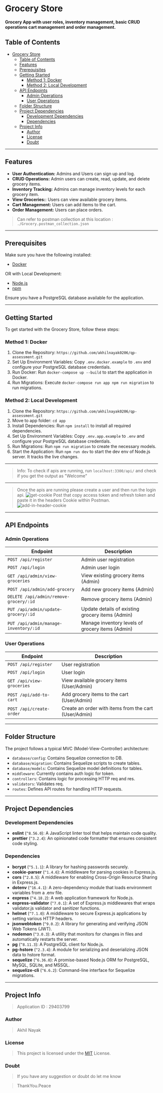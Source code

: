 # Grocery Store

**Grocery App with user roles, inventory management, basic CRUD operations cart management and  order management.**

## Table of Contents
- [Grocery Store](#grocery-store)
  - [Table of Contents](#table-of-contents)
  - [Features](#features)
  - [Prerequisites](#prerequisites)
  - [Getting Started](#getting-started)
    - [Method 1: Docker](#method-1-docker)
    - [Method 2: Local Development](#method-2-local-development)
  - [API Endpoints](#api-endpoints)
    - [Admin Operations](#admin-operations)
    - [User Operations](#user-operations)
  - [Folder Structure](#folder-structure)
  - [Project Dependencies](#project-dependencies)
    - [Development Dependencies](#development-dependencies)
    - [Dependencies](#dependencies)
  - [Project Info](#project-info)
    - [Author](#author)
    - [License](#license)
    - [Doubt](#doubt)
---

## Features

- **User Authentication:**  Admins and Users can sign up and log.
- **CRUD Operations:** Admin users can create, read, update, and delete grocery items.
- **Inventory Tracking:** Admins can manage inventory levels for each grocery item.
- **View Groceries:**: Users can view available grocery items.
- **Cart Management:** Users can add items to the cart.
- **Order Management:** Users can place orders.

> Can refer to postman collection at this location : ``./Grocery.postman_collection.json``

---

## Prerequisites

Make sure you have the following installed:
- [Docker](https://www.docker.com/)

OR with Local Development:

- [Node.js](https://nodejs.org/)
- [npm](https://www.npmjs.com/)

Ensure you have a PostgreSQL database available for the application.


---

## Getting Started

To get started with the Grocery Store, follow these steps:

### Method 1: Docker

1. Clone the Repository: `https://github.com/akhilnayak0206/qp-assessment.git`
3. Set Up Environment Variables: Copy `.env.docker.example` to `.env` and configure your PostgreSQL database credentials.
4. Run Docker: Run `docker-compose up --build` to start the application in Docker.
5. Run Migrations: Execute `docker-compose run app npm run migration` to run migrations.

### Method 2: Local Development

1. Clone the Repository: `https://github.com/akhilnayak0206/qp-assessment.git`
2. Move to app folder: `cd app`
3. Install Dependencies: Run `npm install` to install all required dependencies.
4. Set Up Environment Variables: Copy `.env.app.example` to `.env` and configure your PostgreSQL database credentials.
5. Run Migrations: Run `npm run migration` to create the necessary models.
6. Start the Application: Run `npm run dev` to start the dev env of Node.js server. It tracks the live changes.

---
> Info: To check if apis are running, run `localhost:3300/api/` and check if you get the output as "Welcome"
---
> Once the apis are running please create a user and then run the login api. 
> ![get-cookie](./login-Cookie.png)
> Post that copy access token and refresh token and paste it in the headers Cookie within Postman.
> ![add-in-header-cookie](./Paste-header-Cookie.png)

---

## API Endpoints

### Admin Operations

| Endpoint                                | Description                                       |
| --------------------------------------- | ------------------------------------------------- |
| `POST /api/register`                     | Admin user registration                           |
| `POST /api/login`                        | Admin user login                                  |
| `GET /api/admin/view-groceries`          | View existing grocery items (Admin)               |
| `POST /api/admin/add-grocery`            | Add new grocery items (Admin)                     |
| `DELETE /api/admin/remove-grocery/:id`   | Remove grocery items (Admin)                      |
| `PUT /api/admin/update-grocery/:id`      | Update details of existing grocery items (Admin) |
| `PUT /api/admin/manage-inventory/:id`    | Manage inventory levels of grocery items (Admin)  |

### User Operations

| Endpoint                            | Description                                       |
| ----------------------------------- | ------------------------------------------------- |
| `POST /api/register`                | User registration                                 |
| `POST /api/login`                   | User login                                        |
| `GET /api/view-groceries`           | View available grocery items (User/Admin)               |
| `POST /api/add-to-cart`             | Add grocery items to the cart (User/Admin)              |
| `POST /api/create-order`            | Create an order with items from the cart (User/Admin)   |



---

## Folder Structure

The project follows a typical MVC (Model-View-Controller) architecture:

- `database/config`: Contains Sequelize connection to DB.
- `database/migration`: Contains Sequelize scripts to create tables.
- `database/models`: Contains Sequelize model definitions for tables.
- `middleware`: Currently contains auth logic for token.
- `controllers`: Contains logic for processing HTTP req and res.
- `validators`: Validates req.
- `routes`: Defines API routes for handling HTTP requests.

---

## Project Dependencies

### Development Dependencies

- **eslint** (`^8.56.0`): A JavaScript linter tool that helps maintain code quality.
- **prettier** (`^3.2.4`): An opinionated code formatter that ensures consistent code styling.

### Dependencies

- **bcrypt** (`^5.1.1`): A library for hashing passwords securely.
- **cookie-parser** (`^1.4.6`): A middleware for parsing cookies in Express.js.
- **cors** (`^2.8.5`): A middleware for enabling Cross-Origin Resource Sharing in Express.js.
- **dotenv** (`^16.4.1`): A zero-dependency module that loads environment variables from a .env file.
- **express** (`^4.18.2`): A web application framework for Node.js.
- **express-validator** (`^7.0.1`): A set of Express.js middlewares that wraps validator.js validator and sanitizer functions.
- **helmet** (`^7.1.0`): A middleware to secure Express.js applications by setting various HTTP headers.
- **jsonwebtoken** (`^9.0.2`): A library for generating and verifying JSON Web Tokens (JWT).
- **nodemon** (`^3.0.3`): A utility that monitors for changes in files and automatically restarts the server.
- **pg** (`^8.11.3`): A PostgreSQL client for Node.js.
- **pg-hstore** (`^2.3.4`): A module for serializing and deserializing JSON data to hstore format.
- **sequelize** (`^6.36.0`): A promise-based Node.js ORM for PostgreSQL, MySQL, SQLite, and MSSQL.
- **sequelize-cli** (`^6.6.2`): Command-line interface for Sequelize migrations.
  
---
## Project Info

> Application ID : 29403799

### Author

> Akhil Nayak

### License

> This project is licensed under the [MIT](https://choosealicense.com/licenses/mit/) License.

### Doubt

> If you have any suggestion or doubt do let me know

> ThankYou.Peace